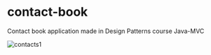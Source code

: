 # contact-book
Contact book application made in Design Patterns course Java-MVC

![contacts1](https://github.com/danielsason112/contact-book/scr-shots/contacts1.png)      
